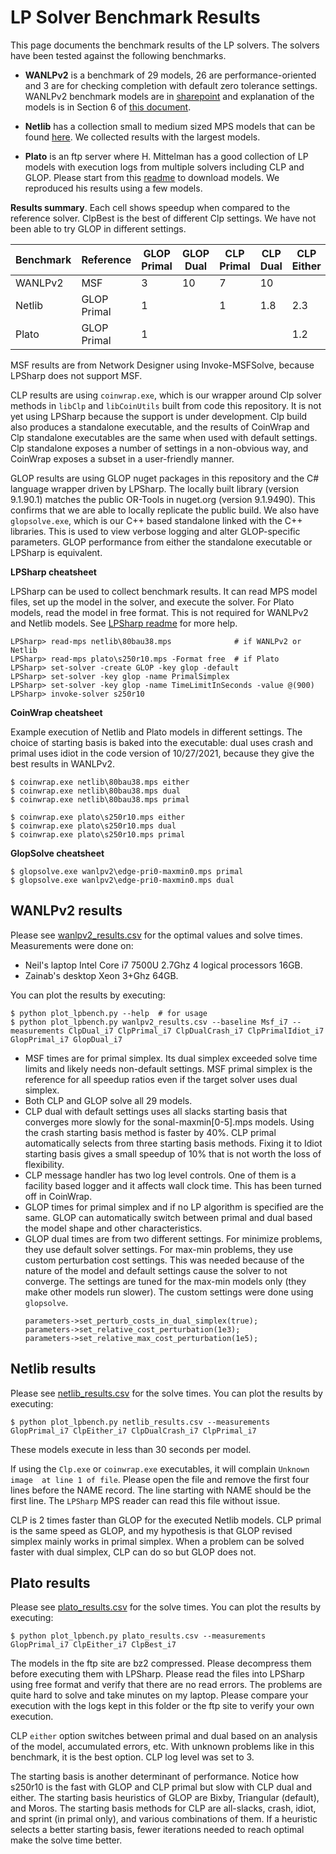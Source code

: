 # LP Solver Benchmark Results

This page documents the benchmark results of the LP solvers. The solvers have
been tested against the following benchmarks.

- __WANLPv2__ is a benchmark of 29 models, 26 are performance-oriented and 3 are for
  checking completion with default zero tolerance settings. WANLPv2 benchmark
  models are in
  [sharepoint](https://microsoft.sharepoint.com/:f:/t/AzNet_WAN/Eta127_8eHhNsylPOEupNQwB1OwjjRGGPilJtk2cf0sT_Q?e=cYFuIm)
  and explanation of the models is in Section 6 of [this
  document](https://microsoft.sharepoint.com/:b:/t/AzNet_WAN/Ed82YFQIC5xBg5_2ya0Y_bgB5OTmeu9GGMhEyFH6D7AXFg?e=GkPifF).

- __Netlib__ has a collection small to medium sized MPS models that can be found
  [here](https://www.cuter.rl.ac.uk/Problems/netlib.shtml). We collected results
  with the largest models.

- __Plato__ is an ftp server where H. Mittelman has a good collection of LP
  models with execution logs from multiple solvers including CLP and GLOP.
  Please start from this [readme](http://plato.asu.edu/ftp/lpsimp.html) to
  download models. We reproduced his results using a few models.

__Results summary__. Each cell shows speedup when compared to the reference
solver. ClpBest is the best of different Clp settings. We have not been able to
try GLOP in different settings.

|Benchmark|Reference|GLOP Primal|GLOP Dual|CLP Primal|CLP Dual|CLP Either|CLP Best|
|--|--|--|--|--|--|--|--|
|WANLPv2|MSF|3|10|7|10|
|Netlib|GLOP Primal|1||1|1.8|2.3|
|Plato|GLOP Primal|1||||1.2|1.7|

MSF results are from Network Designer using Invoke-MSFSolve, because LPSharp
does not support MSF.

CLP results are using `coinwrap.exe`, which is our wrapper around Clp solver
methods in `libClp` and `libCoinUtils` built from code this repository. It is
not yet using LPSharp because the support is under development. Clp build also
produces a standalone executable, and the results of CoinWrap and Clp standalone
executables are the same when used with default settings. Clp standalone exposes
a number of settings in a non-obvious way, and CoinWrap exposes a subset in
a user-friendly manner.

GLOP results are using GLOP nuget packages in this repository and the C#
language wrapper driven by LPSharp. The locally built library (version 9.1.90.1)
matches the public OR-Tools in nuget.org (version 9.1.9490). This confirms that
we are able to locally replicate the public build. We also have `glopsolve.exe`,
which is our C++ based standalone linked with the C++ libraries. This is used to
view verbose logging and alter GLOP-specific parameters. GLOP performance from
either the standalone executable or LPSharp is equivalent.

__LPSharp cheatsheet__

LPSharp can be used to collect benchmark results. It can read MPS model files,
set up the model in the solver, and execute the solver. For Plato models, read
the model in free format. This is not required for WANLPv2 and Netlib models.
See [LPSharp readme](../LPSharp/Readme.md) for more help.
```
LPSharp> read-mps netlib\80bau38.mps              # if WANLPv2 or Netlib
LPSharp> read-mps plato\s250r10.mps -Format free  # if Plato
LPSharp> set-solver -create GLOP -key glop -default
LPSharp> set-solver -key glop -name PrimalSimplex
LPSharp> set-solver -key glop -name TimeLimitInSeconds -value @(900)
LPSharp> invoke-solver s250r10
```

__CoinWrap cheatsheet__

Example execution of Netlib and Plato models in different settings. The choice
of starting basis is baked into the executable: dual uses crash and primal uses
idiot in the code version of 10/27/2021, because they give the best results in
WANLPv2.

```
$ coinwrap.exe netlib\80bau38.mps either
$ coinwrap.exe netlib\80bau38.mps dual
$ coinwrap.exe netlib\80bau38.mps primal
```

```
$ coinwrap.exe plato\s250r10.mps either
$ coinwrap.exe plato\s250r10.mps dual
$ coinwrap.exe plato\s250r10.mps primal
```

__GlopSolve cheatsheet__

```
$ glopsolve.exe wanlpv2\edge-pri0-maxmin0.mps primal
$ glopsolve.exe wanlpv2\edge-pri0-maxmin0.mps dual
```

## WANLPv2 results

Please see [wanlpv2_results.csv](wanlpv2_results.csv) for the optimal values and
solve times. Measurements were done on:

- Neil's laptop Intel Core i7 7500U 2.7Ghz 4 logical processors 16GB.
- Zainab's desktop Xeon 3+Ghz 64GB.

You can plot the results by executing:

```
$ python plot_lpbench.py --help  # for usage
$ python plot_lpbench.py wanlpv2_results.csv --baseline Msf_i7 --measurements ClpDual_i7 ClpPrimal_i7 ClpDualCrash_i7 ClpPrimalIdiot_i7 GlopPrimal_i7 GlopDual_i7
```

- MSF times are for primal simplex. Its dual simplex exceeded solve time limits
  and likely needs non-default settings. MSF primal simplex is the reference for
  all speedup ratios even if the target solver uses dual simplex.
- Both CLP and GLOP solve all 29 models.
- CLP dual with default settings uses all slacks starting basis that converges
  more slowly for the sonal-maxmin[0-5].mps models. Using the crash starting
  basis method is faster by 40%. CLP primal automatically selects from three
  starting basis methods. Fixing it to Idiot starting basis gives a small
  speedup of 10% that is not worth the loss of flexibility.
- CLP message handler has two log level controls. One of them is a facility
  based logger and it affects wall clock time. This has been turned off in
  CoinWrap.
- GLOP times for primal simplex and if no LP algorithm is specified are the
  same. GLOP can automatically switch between primal and dual based the model
  shape and other characteristics.
- GLOP dual times are from two different settings. For minimize problems, they
  use default solver settings. For max-min problems, they use custom
  perturbation cost settings. This was needed because of the nature of the model
  and default settings cause the solver to not converge. The settings are tuned
  for the max-min models only (they make other models run slower). The custom
  settings were done using `glopsolve`.
  ```
  parameters->set_perturb_costs_in_dual_simplex(true);
  parameters->set_relative_cost_perturbation(1e3);
  parameters->set_relative_max_cost_perturbation(1e5);
  ```



## Netlib results

Please see [netlib_results.csv](netlib_results.csv) for the solve times. You can
plot the results by executing:

```
$ python plot_lpbench.py netlib_results.csv --measurements GlopPrimal_i7 ClpEither_i7 ClpDualCrash_i7 ClpPrimal_i7
```

These models execute in less than 30 seconds per model.

If using the `Clp.exe` or `coinwrap.exe` executables, it will complain `Unknown
image  at line 1 of file`. Please open the file and remove the first four lines
before the NAME record. The line starting with NAME should be the first line.
The `LPSharp` MPS reader can read this file without issue.

CLP is 2 times faster than GLOP for the executed Netlib models. CLP primal is
the same speed as GLOP, and my hypothesis is that GLOP revised simplex mainly
works in primal simplex. When a problem can be solved faster with dual simplex,
CLP can do so but GLOP does not.

## Plato results

Please see [plato_results.csv](plato_results.csv) for the solve times. You can
plot the results by executing:

```
$ python plot_lpbench.py plato_results.csv --measurements GlopPrimal_i7 ClpEither_i7 ClpBest_i7
```

The models in the ftp site are bz2 compressed. Please decompress them before
executing them with LPSharp. Please read the files into LPSharp using free
format and verify that there are no read errors. The problems are quite hard to
solve and take minutes on my laptop. Please compare your execution with the logs
kept in this folder or the ftp site to verify your own execution.

CLP `either` option switches between primal and dual based on an analysis of the
model, accumulated errors, etc. With unknown problems like in this benchmark, it
is the best option. CLP log level was set to 3.

The starting basis is another determinant of performance. Notice how s250r10 is
the fast with GLOP and CLP primal but slow with CLP dual and either. The
starting basis heuristics of GLOP are Bixby, Triangular (default), and Moros.
The starting basis methods for CLP are all-slacks, crash, idiot, and sprint (in
primal only), and various combinations of them. If a heuristic selects a better
starting basis, fewer iterations needed to reach optimal make the solve time
better.
